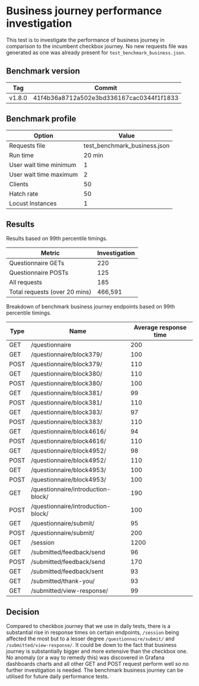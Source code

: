 # Business journey performance investigation

This test is to investigate the performance of business journey in comparison to the incumbent checkbox journey. No new requests file was generated as one was already present for `test_benchmark_business.json`.

## Benchmark version

| Tag | Commit |
|--------|-------|
| v1.8.0  | 41f4b36a8712a502e3bd336167cac0344f1f1833

## Benchmark profile

| Option | Value |
|--------|-------|
| Requests file | test_benchmark_business.json |
| Run time | 20 min |
| User wait time minimum | 1 |
| User wait time maximum | 2 |
| Clients | 50 |
| Hatch rate | 50 |
| Locust Instances | 1 |

## Results

Results based on 99th percentile timings.

| Metric |  Investigation |
|--------|---------------|
| Questionnaire GETs | 220 |
| Questionnaire POSTs | 125 |
| All requests | 185 |
| Total requests (over 20 mins) | 466,591 |

Breakdown of benchmark business journey endpoints based on 99th percentile timings.

| Type | Name | Average response time |
|-----|----------------|----|
| GET | /questionnaire | 200 |
| GET | /questionnaire/block379/ | 100 |
| POST | /questionnaire/block379/ | 110 |
| GET | /questionnaire/block380/ | 110 |
| POST | /questionnaire/block380/ | 100 |
| GET | /questionnaire/block381/ | 99 |
| POST | /questionnaire/block381/ | 110 |
| GET | /questionnaire/block383/ | 97 |
| POST | /questionnaire/block383/ | 110 |
| GET | /questionnaire/block4616/ | 94 |
| POST | /questionnaire/block4616/ | 110 |
| GET | /questionnaire/block4952/ | 98 |
| POST | /questionnaire/block4952/ | 110 |
| GET | /questionnaire/block4953/ | 100 |
| POST | /questionnaire/block4953/ | 100 |
| GET | /questionnaire/introduction-block/ | 190 |
| POST | /questionnaire/introduction-block/ | 100 |
| GET | /questionnaire/submit/ | 95 |
| POST | /questionnaire/submit/ | 200 |
| GET | /session | 1200 |
| GET | /submitted/feedback/send | 96 |
| POST | /submitted/feedback/send | 170 |
| GET | /submitted/feedback/sent |93 |
| GET | /submitted/thank-you/ | 93 |
| GET | /submitted/view-response/ | 99 |


## Decision

Compared to checkbox journey that we use in daily tests, there is a substantial rise in response times on certain endpoints, `/session` being affected the most but to a lesser degree `/questionnaire/submit/` and `/submitted/view-response/`. It could be down to the fact that business journey is substantially bigger and more extensive than the checkbox one. No anomaly (or a way to remedy this) was discovered in Grafana dashboards charts and all other GET and POST request perform well so no further investigation is needed.
The benchmark business journey can be utilised for future daily performance tests.
